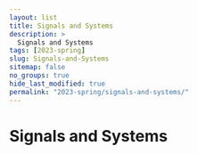 ```yaml
---
layout: list
title: Signals and Systems
description: >
  Signals and Systems
tags: [2023-spring]
slug: Signals-and-Systems
sitemap: false
no_groups: true
hide_last_modified: true
permalink: "2023-spring/signals-and-systems/"
---
```


# Signals and Systems
